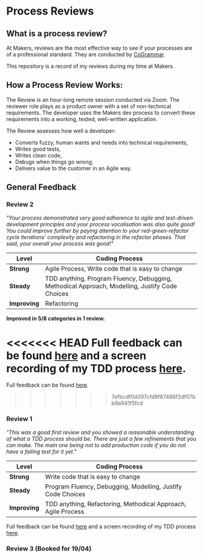 
# Process Reviews


## What is a process review?
At Makers, reviews are the most effective way to see if your processes are of a professional standard. They are conducted by [CoGrammar](https://www.cogrammar.com/).

This repository is a record of my reviews during my time at Makers.

## How a Process Review Works:

The Review is an hour-long remote session conducted via Zoom. The reviewer role plays as a product owner with a set of non-technical requirements. The developer uses the Makers dev process to convert these requirements into a working, tested, well-written application.

The Review assesses how well a developer:

- Converts fuzzy, human wants and needs into technical requirements,
- Writes good tests,
- Writes clean code,
- Debugs when things go wrong,
- Delivers value to the customer in an Agile way.

## General Feedback

### Review 2


*"Your process demonstrated very good adherence to agile and
test-driven development principles and your process vocalisation was also
quite good! You could improve further by paying attention to your
red-green-refactor cycle iterations’ complexity and refactoring in the
refactor phases. That said, your overall your process was good!"*</br>


|Level               |        Coding Process|
| -------------------------- | ----------------- |
|**Strong** |Agile Process, Write code that is easy to change  |
| **Steady** | TDD anything, Program Fluency, Debugging, Methodical Approach, Modelling, Justify Code Choices |
| **Improving** | Refactoring|


**Improved in 5/8 categories in 1 review.**

<<<<<<< HEAD
Full feedback can be found [here](assets/README-0799f448.pdf) and a screen recording of my TDD process [here](https://www.youtube.com/watch?v=IbkamcILS_g).
=======

Full feedback can be found [here](assets/README-0799f448.pdf).
>>>>>>> 7efbcdf0d397cfd9f87488f2df07bb9a941f5fcd



### Review 1


*"This was a good first review and you showed a reasonable
understanding of what a TDD process should be. There are just a few
refinements that you can make. The main one being not to add production code
if you do not have a failing test for it yet."*



|Level               |        Coding Process|
| -------------------------- | ----------------- |
|**Strong** | Write code that is easy to change |
| **Steady** | Program Fluency, Debugging, Modelling, Justify Code Choices |
| **Improving** | TDD anything, Refactoring, Methodical Approach, Agile Process|


Full feedback can be found [here](assets/README-a779311e.pdf) and a screen recording of my TDD process [here](https://www.youtube.com/watch?v=qnRl7s-STfg).


### Review 3 (Booked for 19/04)
